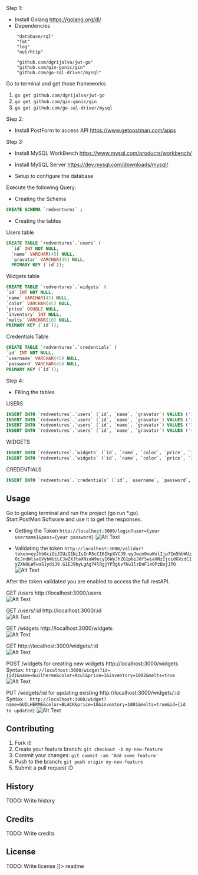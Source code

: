 <snippet>
  <content><![CDATA[
# ${1:Project Name}
REST API with GO
## Installation

Step 1:
- Install Golang https://golang.org/dl/
- Dependencies
```Golang
	"database/sql"
	"fmt"
	"log"
	"net/http"

	"github.com/dgrijalva/jwt-go"
	"github.com/gin-gonic/gin"
	"github.com/go-sql-driver/mysql"
```
Go to terminal and get those frameworks
1. `go get github.com/dgrijalva/jwt-go`
2. `go get github.com/gin-gonic/gin`
3. `go get github.com/go-sql-driver/mysql`


Step 2:
- Install PostForm to access API
  https://www.getpostman.com/apps

Step 3:
-  Install MySQL WorkBench https://www.mysql.com/products/workbench/<br />
-  Install MySQL Server https://dev.mysql.com/downloads/mysql/<br />

- Setup to configure the database

Execute the following Query:<br />
- Creating the Schema
```SQL
CREATE SCHEMA `redventures` ;
  ```

- Creating the tables <br />

Users table
```SQL
CREATE TABLE `redventures`.`users` (
  `id` INT NOT NULL,
  `name` VARCHAR(45) NULL,
  `gravatar` VARCHAR(45) NULL,
  PRIMARY KEY (`id`));
  ```
Widgets table
  ```SQL
  CREATE TABLE `redventures`.`widgets` (
  `id` INT NOT NULL,
  `name` VARCHAR(45) NULL,
  `color` VARCHAR(45) NULL,
  `price` DOUBLE NULL,
  `inventory` INT NULL,
  `melts` VARCHAR(10) NULL,
  PRIMARY KEY (`id`));
  ```

Credentials Table
  ```SQL
CREATE TABLE `redventures`.`credentials` (
  `id` INT NOT NULL,
  `username` VARCHAR(45) NULL,
  `password` VARCHAR(45) NULL,
  PRIMARY KEY (`id`));
  ```

Step 4:
- Filling the tables<br/>

USERS<br/>
```SQL
INSERT INTO `redventures`.`users` (`id`, `name`, `gravatar`) VALUES ('1', 'Colin', 'http://www.gravatar.com/avatar/a51972ea936bc3b841350caef34ea47e?s=64&d=monsterid');
INSERT INTO `redventures`.`users` (`id`, `name`, `gravatar`) VALUES ('2', 'Guilherme', 'http://www.gravatar.com/avatar/432f3e353c689fc37af86ae861d934f9?s=64&d=monsterid');
INSERT INTO `redventures`.`users` (`id`, `name`, `gravatar`) VALUES ('3', 'Thomas', 'http://www.gravatar.com/avatar/48009c6a27d25ef0ea03f985d1f186b0?s=64&d=monsterid');
INSERT INTO `redventures`.`users` (`id`, `name`, `gravatar`) VALUES ('4', 'James', 'http://www.gravatar.com/avatar/9372f138140c8578c82bbc77b2eca602?s=64&d=monsterid');
  ```
  
WIDGETS<br>
```SQL
INSERT INTO `redventures`.`widgets` (`id`, `name`, `color`, `price`, `inventory`, `melts`) VALUES (1, 'Losenoidenbdsfkv', 'Blue', 10, 1003, true); 
INSERT INTO `redventures`.`widgets` (`id`, `name`, `color`, `price`, `inventory`, `melts`) VALUES (2, 'Guilherme', 'Blue', 10, 1003, true); 
```


CREDENTIALS<br>
```SQL
INSERT INTO `redventures`.`credentials` (`id`, `username`, `password`, `name`) VALUES (1, 'rv', 'rv', 'redventures');
```




## Usage
Go to golang terminal and run the project (go run *.go).<br>
Start PostMan Software and use it to get the responses.<br>
- Getting the Token
`http://localhost:3000/login?user={your username}&pass={your password}`
![Alt Text](https://media.giphy.com/media/YllxobwKm3GBXXOEip/giphy.gif)

- Validating the token
`http://localhost:3000/validar?token=eyJhbGciOiJIUzI1NiIsInR5cCI6IkpXVCJ9.eyJwcm9maWxlIjp7Im5hbWUiOiJndWlsaGVybWUiLCJwZXJtaXNzaW9ucyI6WyJhZG1pbiJdfSwiaXNzIjoidGVzdC1yZXN0LWFwaS1ydiJ9.G1EJ9byLgAg74lRgjYP3gbvfKuIlzDnF1xOPzBojJPQ `
![Alt Text](https://media.giphy.com/media/kv5YRt0L0livTaXkiF/giphy.gif)


After the token validated you are enabled to access the full restAPI.



GET /users http://localhost:3000/users<br>
![Alt Text](https://media.giphy.com/media/nElFFnF7qoW8Bn6W4m/giphy.gif)

GET /users/:id http://localhost:3000/:id<br>
![Alt Text](https://media.giphy.com/media/pjm7gXQMw2R2TUMbJm/giphy.gif)

GET /widgets http://localhost:3000/widgets<br>
![Alt Text](https://media.giphy.com/media/XZKLQp0x1xoK8UrKVt/giphy.gif)

GET http://localhost:3000/widgets/:id<br>
![Alt Text](https://media.giphy.com/media/42vdMODrsbMOWjhTsj/giphy.gif)

POST /widgets for creating new widgets http://localhost:3000/widgets<br>
Syntax: `http://localhost:3000/widget?id={id}&name=Guilherme&color=Azul&price=1&inventory=1002&melts=true`
![Alt Text](https://media.giphy.com/media/2Yc392e5BI5hV5ZYoE/giphy.gif)

PUT /widgets/:id for updating existing http://localhost:3000/widgets/:id<br>
Syntax : ` http://localhost:3000/widget?name=GUILHERME&color=BLACK&price=10&inventory=1001&melts=true&id={id to updated}`
![Alt Text](https://media.giphy.com/media/bqC3eDPwvpz0OI3nGL/giphy.gif)



## Contributing
1. Fork it!
2. Create your feature branch: `git checkout -b my-new-feature`
3. Commit your changes: `git commit -am 'Add some feature'`
4. Push to the branch: `git push origin my-new-feature`
5. Submit a pull request :D
## History
TODO: Write history
## Credits
TODO: Write credits
## License
TODO: Write license
]]></content>
  <tabTrigger>readme</tabTrigger>
</snippet>
